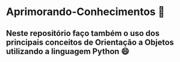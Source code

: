 # Aprimorando-Conhecimentos :mag_right:

## Neste repositório faço também o uso dos principais conceitos de Orientação a Objetos utilizando a linguagem  Python :smile:





